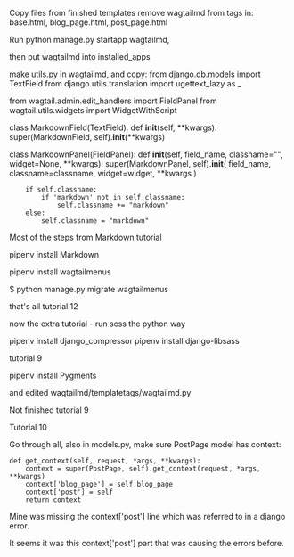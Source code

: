 
Copy files from finished templates
remove wagtailmd from tags in: base.html, blog_page.html, post_page.html


Run python manage.py startapp wagtailmd,

then put wagtailmd into installed_apps


make utils.py in wagtailmd, and copy:
from django.db.models import TextField
from django.utils.translation import ugettext_lazy as _

from wagtail.admin.edit_handlers import FieldPanel
from wagtail.utils.widgets import WidgetWithScript


class MarkdownField(TextField):
    def __init__(self, **kwargs):
        super(MarkdownField, self).__init__(**kwargs)


class MarkdownPanel(FieldPanel):
    def __init__(self, field_name, classname="", widget=None, **kwargs):
        super(MarkdownPanel, self).__init__(
            field_name,
            classname=classname,
            widget=widget,
            **kwargs
        )

        if self.classname:
            if 'markdown' not in self.classname:
                self.classname += "markdown"
        else:
            self.classname = "markdown"




Most of the steps from Markdown tutorial


pipenv install Markdown

pipenv install wagtailmenus

$ python manage.py migrate wagtailmenus


that's all tutorial 12


now the extra tutorial - run scss the python way

pipenv install django_compressor
pipenv install django-libsass



tutorial 9

pipenv install Pygments

and edited wagtailmd/templatetags/wagtailmd.py

Not finished tutorial 9


Tutorial 10

Go through all, also in models.py, make sure PostPage model has context:

    def get_context(self, request, *args, **kwargs):
        context = super(PostPage, self).get_context(request, *args, **kwargs)
        context['blog_page'] = self.blog_page
        context['post'] = self
        return context

Mine was missing the context['post'] line which was referred to in a django error.

It seems it was this context['post'] part that was causing the errors before.

